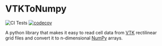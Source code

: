 # VTKToNumpy
![CI Tests](https://github.com/dgaylo/VTKToNumpy/actions/workflows/CITests.yml/badge.svg)
[![codecov](https://codecov.io/gh/dgaylo/VTKToNumpy/graph/badge.svg?token=O9XNA7HUAI)](https://codecov.io/gh/dgaylo/VTKToNumpy)

A python library that makes it easy to read cell data from [VTK](https://vtk.org/) rectilinear grid files and convert it to n-dimensional [NumPy](https://numpy.org/) arrays.
